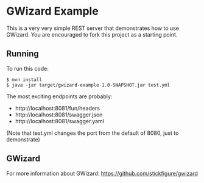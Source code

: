 # GWizard Example

This is a very very simple REST server that demonstrates how to use GWizard. You are encouraged to fork this
project as a starting point.

## Running

To run this code:

```
$ mvn install
$ java -jar target/gwizard-example-1.0-SNAPSHOT.jar test.yml
```

The most exciting endpoints are probably: 

* http://localhost:8081/fun/headers
* http://localhost:8081/swagger.json
* http://localhost:8081/swagger.yaml

(Note that test.yml changes the port from the default of 8080, just to demonstrate)

## GWizard

For more information about GWizard:
https://github.com/stickfigure/gwizard
